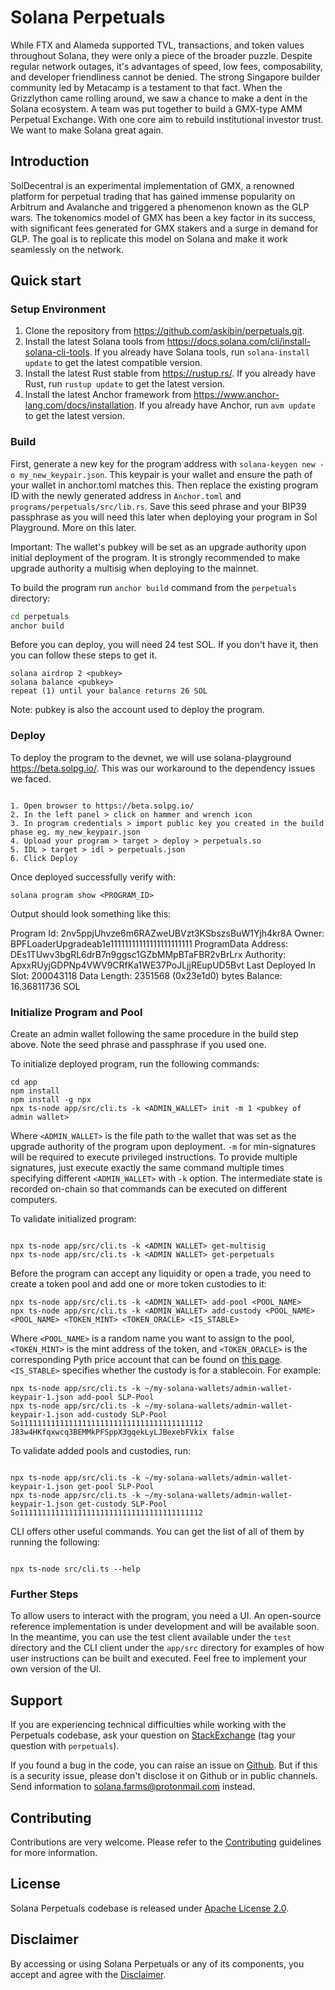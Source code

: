 # Solana Perpetuals

While FTX and Alameda supported TVL, transactions, and token values throughout Solana, they were only a piece of the broader puzzle. Despite regular network outages, it's advantages of speed, low fees, composability, and developer friendliness cannot be denied.
The strong Singapore builder community led by Metacamp is a testament to that fact.
When the Grizzlython came rolling around, we saw a chance to make a dent in the Solana ecosystem. A team was put together to build a GMX-type AMM Perpetual Exchange. With one core aim to rebuild institutional investor trust. We want to make Solana great again.

## Introduction

SolDecentral is an experimental implementation of GMX, a renowned platform for perpetual trading that has gained immense popularity on Arbitrum and Avalanche and triggered a phenomenon known as the GLP wars. The tokenomics model of GMX has been a key factor in its success, with significant fees generated for GMX stakers and a surge in demand for GLP. The goal is to replicate this model on Solana and make it work seamlessly on the network.

## Quick start

### Setup Environment

1. Clone the repository from <https://github.com/askibin/perpetuals.git>.
2. Install the latest Solana tools from <https://docs.solana.com/cli/install-solana-cli-tools>. If you already have Solana tools, run `solana-install update` to get the latest compatible version.
3. Install the latest Rust stable from <https://rustup.rs/>. If you already have Rust, run `rustup update` to get the latest version.
4. Install the latest Anchor framework from <https://www.anchor-lang.com/docs/installation>. If you already have Anchor, run `avm update` to get the latest version.

### Build

First, generate a new key for the program address with `solana-keygen new -o my_new_keypair.json`. This keypair is your wallet and ensure the path of your wallet in anchor.toml matches this. Then replace the existing program ID with the newly generated address in `Anchor.toml` and `programs/perpetuals/src/lib.rs`.
Save this seed phrase and your BIP39 passphrase as you will need this later when deploying your program in Sol Playground. More on this later.

Important: The wallet's pubkey will be set as an upgrade authority upon initial deployment of the program. It is strongly recommended to make upgrade authority a multisig when deploying to the mainnet.

To build the program run `anchor build` command from the `perpetuals` directory:

```sh
cd perpetuals
anchor build
```

Before you can deploy, you will need 24 test SOL.
If you don't have it, then you can follow these steps to get it.

```
solana airdrop 2 <pubkey>
solana balance <pubkey>
repeat (1) until your balance returns 26 SOL
```

Note: pubkey is also the account used to deploy the program.

### Deploy

To deploy the program to the devnet, we will use solana-playground <https://beta.solpg.io/>. This was our workaround to the dependency issues we faced.

```

1. Open browser to https://beta.solpg.io/
2. In the left panel > click on hammer and wrench icon
3. In program credentials > import public key you created in the build phase eg. my_new_keypair.json
4. Upload your program > target > deploy > perpetuals.so
5. IDL > target > idl > perpetuals.json
6. Click Deploy

```

Once deployed successfully verify with:

```
solana program show <PROGRAM_ID>
```

Output should look something like this:

Program Id: 2nv5ppjUhvze6m6RAZweUBVzt3KSbszsBuW1Yjh4kr8A
Owner: BPFLoaderUpgradeab1e11111111111111111111111
ProgramData Address: DEs1TUwv3bgRL6drB7n9ggsc1GZbMMpBTaFBR2vBrLrx
Authority: ApxxRUyjGDPNp4VWV9CRfKa1WE37PoJLjjREupUD5Bvt
Last Deployed In Slot: 200043118
Data Length: 2351568 (0x23e1d0) bytes
Balance: 16.36811736 SOL

### Initialize Program and Pool

Create an admin wallet following the same procedure in the build step above. Note the seed phrase and passphrase if you used one.

To initialize deployed program, run the following commands:

```
cd app
npm install
npm install -g npx
npx ts-node app/src/cli.ts -k <ADMIN_WALLET> init -m 1 <pubkey of admin wallet>
```

Where `<ADMIN_WALLET>` is the file path to the wallet that was set as the upgrade authority of the program upon deployment. `-m` for min-signatures will be required to execute privileged instructions. To provide multiple signatures, just execute exactly the same command multiple times specifying different `<ADMIN_WALLET>` with `-k` option. The intermediate state is recorded on-chain so that commands can be executed on different computers.

To validate initialized program:

```

npx ts-node app/src/cli.ts -k <ADMIN WALLET> get-multisig
npx ts-node app/src/cli.ts -k <ADMIN WALLET> get-perpetuals

```

Before the program can accept any liquidity or open a trade, you need to create a token pool and add one or more token custodies to it:

```
npx ts-node app/src/cli.ts -k <ADMIN_WALLET> add-pool <POOL_NAME>
npx ts-node app/src/cli.ts -k <ADMIN_WALLET> add-custody <POOL_NAME>
<POOL_NAME> <TOKEN_MINT> <TOKEN_ORACLE> <IS_STABLE>
```

Where `<POOL_NAME>` is a random name you want to assign to the pool, `<TOKEN_MINT>` is the mint address of the token, and `<TOKEN_ORACLE>` is the corresponding Pyth price account that can be found on [this page](https://pyth.network/price-feeds?cluster=devnet). `<IS_STABLE>` specifies whether the custody is for a stablecoin. For example:

```
npx ts-node app/src/cli.ts -k ~/my-solana-wallets/admin-wallet-keypair-1.json add-pool SLP-Pool
npx ts-node app/src/cli.ts -k ~/my-solana-wallets/admin-wallet-keypair-1.json add-custody SLP-Pool So11111111111111111111111111111111111111112 J83w4HKfqxwcq3BEMMkPFSppX3gqekLyLJBexebFVkix false
```

To validate added pools and custodies, run:

```

npx ts-node app/src/cli.ts -k ~/my-solana-wallets/admin-wallet-keypair-1.json get-pool SLP-Pool
npx ts-node app/src/cli.ts -k ~/my-solana-wallets/admin-wallet-keypair-1.json get-custody SLP-Pool So11111111111111111111111111111111111111112

```

CLI offers other useful commands. You can get the list of all of them by running the following:

```

npx ts-node src/cli.ts --help

```

### Further Steps

To allow users to interact with the program, you need a UI. An open-source reference implementation is under development and will be available soon. In the meantime, you can use the test client available under the `test` directory and the CLI client under the `app/src` directory for examples of how user instructions can be built and executed. Feel free to implement your own version of the UI.

## Support

If you are experiencing technical difficulties while working with the Perpetuals codebase, ask your question on [StackExchange](https://solana.stackexchange.com) (tag your question with `perpetuals`).

If you found a bug in the code, you can raise an issue on [Github](https://github.com/askibin/perpetuals). But if this is a security issue, please don't disclose it on Github or in public channels. Send information to solana.farms@protonmail.com instead.

## Contributing

Contributions are very welcome. Please refer to the [Contributing](https://github.com/solana-labs/solana/blob/master/CONTRIBUTING.md) guidelines for more information.

## License

Solana Perpetuals codebase is released under [Apache License 2.0](LICENSE).

## Disclaimer

By accessing or using Solana Perpetuals or any of its components, you accept and agree with the [Disclaimer](DISCLAIMER.md).
